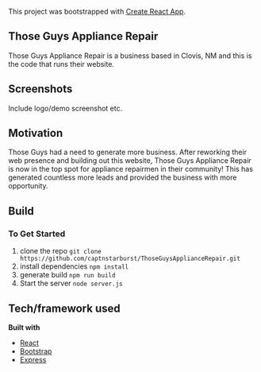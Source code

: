 This project was bootstrapped with [Create React App](https://github.com/facebook/create-react-app).

## Those Guys Appliance Repair
Those Guys Appliance Repair is a business based in Clovis, NM and this is the code that runs their website. 

## Screenshots
Include logo/demo screenshot etc.

## Motivation
Those Guys had a need to generate more business. After reworking their web presence and building out this website, Those Guys Appliance Repair is now in the top spot for appliance repairmen in their community! This has generated countless more leads and provided the business with more opportunity. 

## Build
### To Get Started
1) clone the repo `git clone https://github.com/captnstarburst/ThoseGuysApplianceRepair.git`
2) install dependencies `npm install`
3) generate build `npm run build`
4) Start the server `node server.js`

## Tech/framework used
<b>Built with</b>
- [React](https://reactjs.org/)
- [Bootstrap](https://getbootstrap.com/)
- [Express](https://expressjs.com/)
